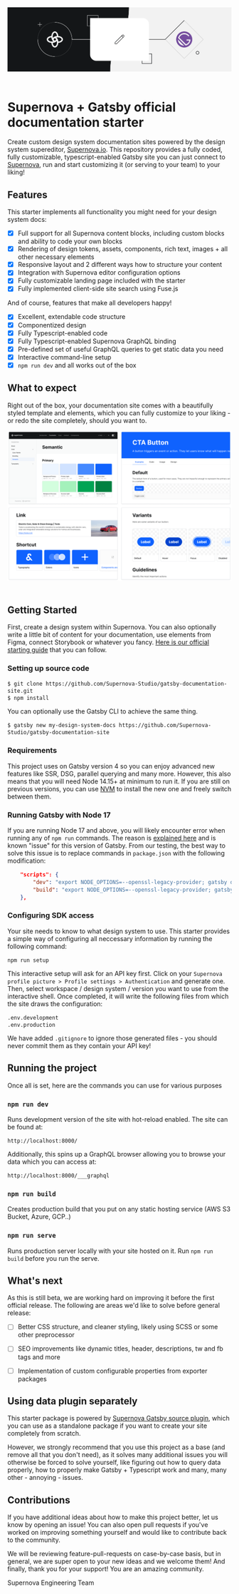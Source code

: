 <img src="https://github.com/Supernova-Studio/gatsby-documentation-site/blob/main/readme-icon.png?raw=true" alt="Supernova + Gatsby Starter Pack" style="max-width:100%; margin-bottom: 20px;" />

# Supernova + Gatsby official documentation starter

Create custom design system documentation sites powered by the design system supereditor, [Supernova.io](https://supernova.io). This repository provides a fully coded, fully customizable, typescript-enabled Gatsby site you can just connect to [Supernova](https://supernova.io), run and start customizing it (or serving to your team) to your liking!

## Features

This starter implements all functionality you might need for your design system docs:

- [x] Full support for all Supernova content blocks, including custom blocks and ability to code your own blocks
- [x] Rendering of design tokens, assets, components, rich text, images + all other necessary elements
- [x] Responsive layout and 2 different ways how to structure your content
- [x] Integration with Supernova editor configuration options
- [x] Fully customizable landing page included with the starter
- [x] Fully implemented client-side site search using Fuse.js

And of course, features that make all developers happy!

- [x] Excellent, extendable code structure
- [x] Componentized design
- [x] Fully Typescript-enabled code
- [x] Fully Typescript-enabled Supernova GraphQL binding
- [x] Pre-defined set of useful GraphQL queries to get static data you need
- [x] Interactive command-line setup
- [x] `npm run dev` and all works out of the box

## What to expect

Right out of the box, your documentation site comes with a beautifully styled template and elements, which you can fully customize to your liking - or redo the site completely, should you want to.

<img src="https://github.com/Supernova-Studio/gatsby-documentation-site/blob/main/readme-example.png?raw=true" alt="Supernova Site Examples" style="max-width:100%; margin-bottom: 20px;" />

## Getting Started 

First, create a design system within Supernova. You can also optionally write a little bit of content for your documentation, use elements from Figma, connect Storybook or whatever you fancy. [Here is our official starting guide](https://learn.supernova.io/introduction/getting-started.html) that you can follow.

### Setting up source code
```
$ git clone https://github.com/Supernova-Studio/gatsby-documentation-site.git
$ npm install
```

You can optionally use the Gatsby CLI to achieve the same thing.

```
$ gatsby new my-design-system-docs https://github.com/Supernova-Studio/gatsby-documentation-site
```

### Requirements

This project uses on Gatsby version 4 so you can enjoy advanced new features like SSR, DSG, parallel querying and many more. However, this also means that you will need Node 14.15+ at minimum to run it. If you are still on previous versions, you can use [NVM](https://github.com/nvm-sh/nvm) to install the new one and freely switch between them.

### Running Gatsby with Node 17

If you are running Node 17 and above, you will likely encounter error when running any of `npm run` commands. The reason is [explained here](https://stackoverflow.com/questions/69665222/node-js-17-0-1-gatsby-error-digital-envelope-routinesunsupported-err-os) and is known "issue" for this version of Gatsby. From our testing, the best way to solve this issue is to replace commands in `package.json` with the following modification:

```json
    "scripts": {
        "dev": "export NODE_OPTIONS=--openssl-legacy-provider; gatsby develop",
        "build": "export NODE_OPTIONS=--openssl-legacy-provider; gatsby build",
    },
```


### Configuring SDK access

Your site needs to know to what design system to use. This starter provides a simple way of configuring all neccessary information by running the following command:

```
npm run setup
```

This interactive setup will ask for an API key first. Click on your `Supernova profile picture > Profile settings > Authentication` and generate one. Then, select workspace / design system / version you want to use from the interactive shell. Once completed, it will write the following files from which the site draws the configuration:

```
.env.development
.env.production
```

We have added `.gitignore` to ignore those generated files - you should never commit them as they contain your API key!

## Running the project

Once all is set, here are the commands you can use for various purposes

### `npm run dev`

Runs development version of the site with hot-reload enabled. The site can be found at:

```
http://localhost:8000/
```

Additionally, this spins up a GraphQL browser allowing you to browse your data which you can access at:

```
http://localhost:8000/___graphql
```

### `npm run build`

Creates production build that you put on any static hosting service (AWS S3 Bucket, Azure, GCP..)

### `npm run serve`

Runs production server locally with your site hosted on it. Run `npm run build` before you run the serve.


## What's next

As this is still beta, we are working hard on improving it before the first official release. The following are areas we'd like to solve before general release:

- [ ] Better CSS structure, and cleaner styling, likely using SCSS or some other preprocessor
- [ ] SEO improvements like dynamic titles, header, descriptions, tw and fb tags and more
- [ ] Implementation of custom configurable properties from exporter packages


## Using data plugin separately

This starter package is powered by [Supernova Gatsby source plugin](https://github.com/Supernova-Studio/gastby-source-supernova), which you can use as a standalone package if you want to create your site completely from scratch. 

However, we strongly recommend that you use this project as a base (and remove all that you don't need), as it solves many additional issues you will otherwise be forced to solve yourself, like figuring out how to query data properly, how to properly make Gatsby + Typescript work and many, many other - annoying - issues.

## Contributions

If you have additional ideas about how to make this project better, let us know by opening an issue! You can also open pull requests if you've worked on improving something yourself and would like to contribute back to the community. 

We will be reviewing feature-pull-requests on case-by-case basis, but in general, we are super open to your new ideas and we welcome them! And finally, thank you for your support! You are an amazing community.

Supernova Engineering Team